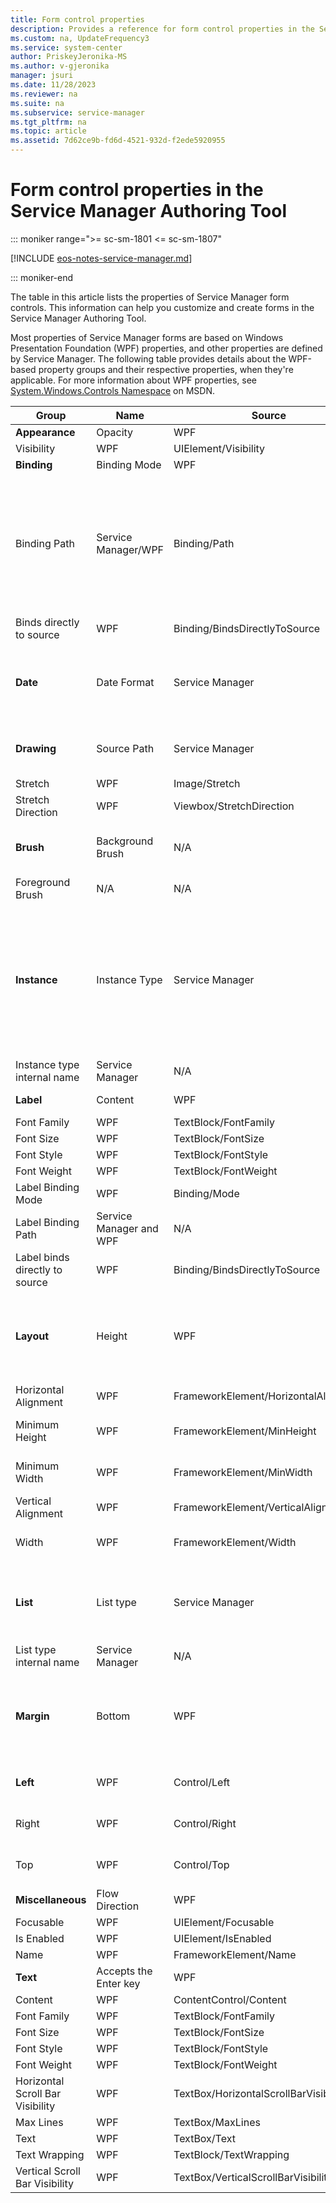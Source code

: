 ```yaml
---
title: Form control properties
description: Provides a reference for form control properties in the Service Manager Authoring Tool.
ms.custom: na, UpdateFrequency3
ms.service: system-center
author: PriskeyJeronika-MS
ms.author: v-gjeronika
manager: jsuri
ms.date: 11/28/2023
ms.reviewer: na
ms.suite: na
ms.subservice: service-manager
ms.tgt_pltfrm: na
ms.topic: article
ms.assetid: 7d62ce9b-fd6d-4521-932d-f2ede5920955
---
```


# Form control properties in the Service Manager Authoring Tool

::: moniker range=">= sc-sm-1801 <= sc-sm-1807"

[!INCLUDE [eos-notes-service-manager.md](../includes/eos-notes-service-manager.md)]

::: moniker-end

The table in this article lists the properties of Service Manager form controls. This information can help you customize and create forms in the Service Manager Authoring Tool.  

 Most properties of Service Manager forms are based on Windows Presentation Foundation (WPF) properties, and other properties are defined by Service Manager. The following table provides details about the WPF-based property groups and their respective properties, when they're applicable. For more information about WPF properties, see [System.Windows.Controls Namespace](/dotnet/api/system.windows.controls) on MSDN.  

**Group** | **Name** | **Source** | **WPF** | **Details**
--- | --- | --- | --- | ---
**Appearance** | Opacity | WPF | UIElement/Opacity |
 | Visibility | WPF | UIElement/Visibility |  
**Binding** | Binding Mode | WPF | Binding/Mode |
 | Binding Path | Service Manager/WPF | Binding/Path | Binds the control dynamically to its displayed property.<br/><br/> The value it updated as it changes.<br/><br/> The control and displayed property types must match. Example: the **Binding Path** property type of a **Date Picker** control must be **Date**.
 |Binds directly to source | WPF | Binding/BindsDirectlyToSource |   
**Date** | Date Format | Service Manager | N/A | The date format. Example:"Full date and time", "Short".
**Drawing** | Source Path |Service Manager | N/A | Image file path in an **Image** control.|  
 | Stretch | WPF | Image/Stretch |   
 | Stretch Direction | WPF | Viewbox/StretchDirection |   
**Brush** | Background Brush | N/A | N/A | The background color in the control.  
 | Foreground Brush | N/A | N/A  |The foreground color in the control (text color).
**Instance** | Instance Type | Service Manager | N/A | The type of the instance in a **Single Instance Picker** control. The value is a class, such as **Activity**, **Computer**, or a custom class.  
 | Instance type internal name | Service Manager | N/A | The internal name of the **Instance Type** property.  
**Label** | Content | WPF | ContentControl/Content |A fixed string in the label.
 | Font Family | WPF | TextBlock/FontFamily |  
 | Font Size | WPF | TextBlock/FontSize |   
 | Font Style | WPF | TextBlock/FontStyle |   
 | Font Weight | WPF | TextBlock/FontWeight |   
 | Label Binding Mode | WPF | Binding/Mode |  
 | Label Binding Path |Service Manager and WPF | N/A | Included in almost all controls. Binds the control label to the property displayed by the control.  
 | Label binds directly to source | WPF | Binding/BindsDirectlyToSource |   
**Layout** | Height | WPF | FrameworkElement/Height | Can be set to **Auto** or to **NaN**, allowing for dynamic adjustment of size.
 | Horizontal Alignment |WPF | FrameworkElement/HorizontalAlignment |   
 | Minimum Height | WPF | FrameworkElement/MinHeight | Can be set to **Auto** or to **NaN**, allowing for dynamic adjustment of size.
 | Minimum Width | WPF | FrameworkElement/MinWidth | Can be set to **Auto** or **NaN**, allowing for dynamic size adjustment  
 | Vertical Alignment | WPF | FrameworkElement/VerticalAlignment |   
 | Width | WPF | FrameworkElement/Width | Can be set to **Auto** or to **NaN**, allowing for dynamic adjustment of size.  
**List** | List type | Service Manager | N/A | The type of existing or custom list that this control displays.  
 | List type internal name | Service Manager | N/A | The internal name of the **List type** property.  
**Margin** | Bottom | WPF | Control/Bottom | Can be set to **Auto** or to **NaN**, allowing for dynamic adjustment of size.
 | **Left** | WPF | Control/Left | Can be set to **Auto** or to **NaN**, allowing for dynamic adjustment of size.
 |Right | WPF | Control/Right | Can be set to **Auto** or to **NaN**, allowing for dynamic adjustment of size.  
 |Top | WPF | Control/Top | Can be set to **Auto** or to **NaN**, allowing for dynamic adjustment of size.  
**Miscellaneous** | Flow Direction | WPF |FrameworkElement/FlowDirection |   
 | Focusable | WPF | UIElement/Focusable |   
 | Is Enabled | WPF | UIElement/IsEnabled |   
 | Name |WPF | FrameworkElement/Name |   
**Text** | Accepts the Enter key | WPF | TextBox/AcceptsReturn |  
 | Content | WPF |ContentControl/Content |   
 | Font Family | WPF | TextBlock/FontFamily |   
 | Font Size | WPF | TextBlock/FontSize |   
 | Font Style | WPF |TextBlock/FontStyle |   
 | Font Weight | WPF | TextBlock/FontWeight |  
 | Horizontal Scroll Bar Visibility | WPF | TextBox/HorizontalScrollBarVisibility |  
 | Max Lines | WPF | TextBox/MaxLines |   
 | Text | WPF | TextBox/Text |    
 | Text Wrapping | WPF | TextBlock/TextWrapping |
 | Vertical Scroll Bar Visibility | WPF | TextBox/VerticalScrollBarVisibility | &nbsp;